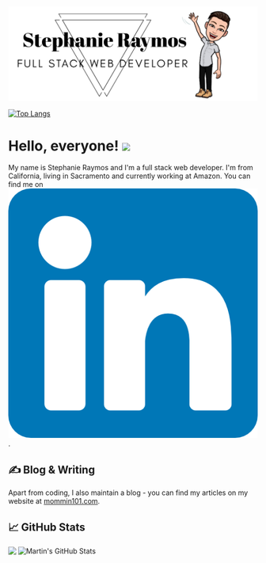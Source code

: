 ![GitHub Logo](images/githubLogo.png)


[![Top Langs](https://github-readme-stats.vercel.app/api/top-langs/?username=stephanieraymos&layout=compact)](https://github.com/stephanieraymos/github-readme-stats)


# Hello, everyone! <img src="https://raw.githubusercontent.com/MartinHeinz/MartinHeinz/master/wave.gif" width="30px">

My name is Stephanie Raymos and I'm a full stack web developer. I'm from California, living in Sacramento and currently working at Amazon. You can find me on[![LinkedIn][3.2]][3].

## &#x270d; Blog & Writing

Apart from coding, I also maintain a blog - you can find my articles on my website at [mommin101.com](https://mommin101.com/).


## &#x1f4c8; GitHub Stats

  <img align="center" src="https://github-readme-stats.vercel.app/api/top-langs/?username=stephanieraymos&hide=java,html&title_color=ffffff&text_color=c9cacc&icon_color=2bbc8a&bg_color=1d1f21" />
  <img align="center" src="https://github-readme-stats.vercel.app/api?username=stephanieraymos&show_icons=true&line_height=27&count_private=true&title_color=ffffff&text_color=c9cacc&icon_color=2bbc8a&bg_color=1d1f21" alt="Martin's GitHub Stats" />
  

<!-- links to social media icons -->

<!-- icons with padding -->

[2.1]: http://i.imgur.com/0o48UoR.png (github icon with padding)

<!-- icons without padding -->

[2.2]: http://i.imgur.com/9I6NRUm.png (github icon without padding)
[3.2]: images/linkedin.png (LinkedIn icon without padding)


<!-- links to your social media accounts -->

[2]: https://github.com/stephanieraymos
[3]: https://www.linkedin.com/in/stephanieraymos/


<!-- Resources -->
<!-- Icons: https://simpleicons.org/ -->
<!-- GitHub Stats: https://github.com/anuraghazra/github-readme-stats -->
<!-- Emojis: https://emojipedia.org/emoji/ -->
<!-- HTML Emojis: https://www.fileformat.info/index.htm -->
<!-- Shields: https://shields.io/ -->
<!-- Awesome GitHub Profile README: https://github.com/abhisheknaiidu/awesome-github-profile-readme -->
